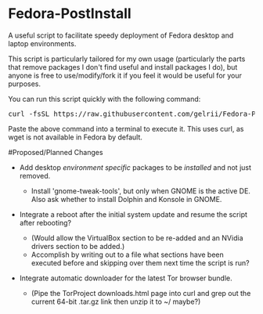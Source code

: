 Fedora-PostInstall
==================

A useful script to facilitate speedy deployment of Fedora desktop and laptop environments.

This script is particularly tailored for my own usage (particularly the parts that remove packages I don't find useful and install packages I do), but anyone is free to use/modify/fork it if you feel it would be useful for your purposes.

You can run this script quickly with the following command:
<pre>curl -fsSL https://raw.githubusercontent.com/gelrii/Fedora-PostInstall/master/Fedora.sh -o /tmp/Fedora.sh && sh /tmp/Fedora.sh</pre>

Paste the above command into a terminal to execute it. This uses curl, as wget is not available in Fedora by default.


#Proposed/Planned Changes
- Add desktop *environment specific* packages to be *installed* and not just removed.
  - Install 'gnome-tweak-tools', but only when GNOME is the active DE. Also ask whether to install Dolphin and Konsole in GNOME.

- Integrate a reboot after the initial system update and resume the script after rebooting?
  - (Would allow the VirtualBox section to be re-added and an NVidia drivers section to be added.)
  - Accomplish by writing out to a file what sections have been executed before and skipping over them next time the script is run?

- Integrate automatic downloader for the latest Tor browser bundle.
  - (Pipe the TorProject downloads.html page into curl and grep out the current 64-bit .tar.gz link then unzip it to ~/ maybe?)
